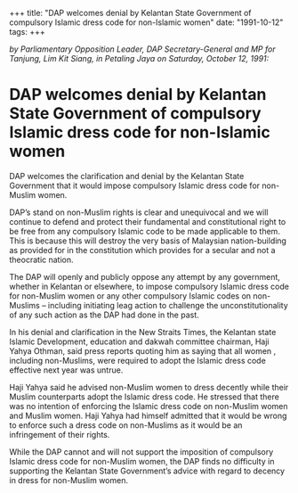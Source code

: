 +++ 
title: "DAP welcomes denial by Kelantan State Government of compulsory Islamic dress code for non-Islamic women"
date: "1991-10-12"
tags:
+++

_by Parliamentary Opposition Leader, DAP Secretary-General and MP for Tanjung, Lim Kit Siang, in Petaling Jaya on Saturday, October 12, 1991:_

# DAP welcomes denial by Kelantan State Government of compulsory Islamic dress code for non-Islamic women

DAP welcomes the clarification and denial by the Kelantan State Government that it would impose compulsory Islamic dress code for non-Muslim women.</u>

DAP’s stand on non-Muslim rights is clear and unequivocal and we will continue to defend and protect their fundamental and constitutional right to be free from any compulsory Islamic code to be made applicable to them. This is because this will destroy the very basis of Malaysian nation-building as provided for in the constitution which provides for a secular and not a theocratic nation.

The DAP will openly and publicly oppose any attempt by any government, whether in Kelantan or elsewhere, to impose compulsory Islamic dress code for non-Muslim women or any other compulsory Islamic codes on non-Muslims – including initiating leag action to challenge the unconstitutionality of any such action as the DAP had done in the past.

In his denial and clarification in the New Straits Times, the Kelantan state Islamic Development, education and dakwah committee chairman, Haji Yahya Othman, said press reports quoting him as saying that all women , including non-Muslims, were required to adopt the Islamic dress code effective next year was untrue.

Haji Yahya said he advised non-Muslim women to dress decently while their Muslim counterparts adopt the Islamic dress code. He stressed that there was no intention of enforcing the Islamic dress code on non-Muslim women and Muslim women. Haji Yahya had himself admitted that it would be wrong to enforce such a dress code on non-Muslims as it would be an infringement of their rights.

While the DAP cannot and will not support the imposition of compulsory Islamic dress code for non-Muslim women, the DAP finds no difficulty in supporting the Kelantan State Government’s advice with regard to decency in dress for non-Muslim women.
 
